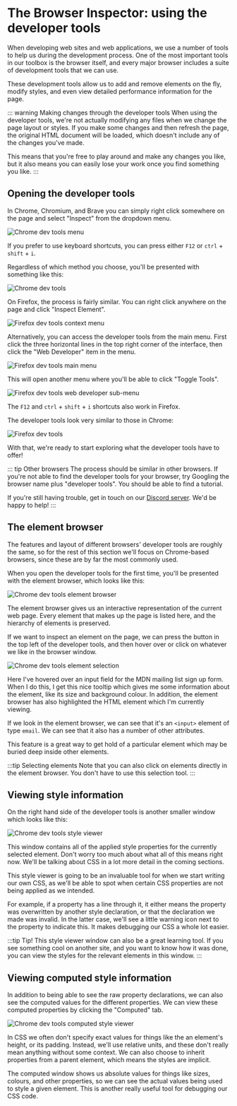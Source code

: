 # The Browser Inspector: using the developer tools

When developing web sites and web applications, we use a number of tools to help us during the development process. One of the most important tools in our toolbox is the browser itself, and every major browser includes a suite of development tools that we can use.

These development tools allow us to add and remove elements on the fly, modify styles, and even view detailed performance information for the page.

::: warning Making changes through the developer tools
When using the developer tools, we're not actually modifying any files when we change the page layout or styles. If you make some changes and then refresh the page, the original HTML document will be loaded, which doesn't include any of the changes you've made.

This means that you're free to play around and make any changes you like, but it also means you can easily lose your work once you find something you like.
:::

## Opening the developer tools

In Chrome, Chromium, and Brave you can simply right click somewhere on the page and select "Inspect" from the dropdown menu.

![Chrome dev tools menu](./assets/chrome_dev_tools_menu.png)

If you prefer to use keyboard shortcuts, you can press either `F12` or `ctrl` + `shift` + `i`.

Regardless of which method you choose, you'll be presented with something like this:

![Chrome dev tools](./assets/chrome_dev_tools.png)

On Firefox, the process is fairly similar. You can right click anywhere on the page and click "Inspect Element".

![Firefox dev tools context menu](./assets/firefox_dev_tools_menu_1.png)

Alternatively, you can access the developer tools from the main menu. First click the three horizontal lines in the top right corner of the interface, then click the "Web Developer" item in the menu.

![Firefox dev tools main menu](./assets/firefox_dev_tools_menu_2.png)

This will open another menu where you'll be able to click "Toggle Tools".

![Firefox dev tools web developer sub-menu](./assets/firefox_dev_tools_menu_3.png)

The `F12` and `ctrl` + `shift` + `i` shortcuts also work in Firefox.

The developer tools look very similar to those in Chrome:

![Firefox dev tools](./assets/firefox_dev_tools.png)

With that, we're ready to start exploring what the developer tools have to offer!

::: tip Other browsers
The process should be similar in other browsers. If you're not able to find the developer tools for your browser, try Googling the browser name plus "developer tools". You should be able to find a tutorial.

If you're still having trouble, get in touch on our [Discord server](https://discord.gg/BBWwyMq). We'd be happy to help!
:::

## The element browser

The features and layout of different browsers' developer tools are roughly the same, so for the rest of this section we'll focus on Chrome-based browsers, since these are by far the most commonly used.

When you open the developer tools for the first time, you'll be presented with the element browser, which looks like this:

![Chrome dev tools element browser](./assets/chrome_element_browser.png)

The element browser gives us an interactive representation of the current web page. Every element that makes up the page is listed here, and the hierarchy of elements is preserved.

If we want to inspect an element on the page, we can press the button in the top left of the developer tools, and then hover over or click on whatever we like in the browser window.

![Chrome dev tools element selection](./assets/chrome_element_select.png)

Here I've hovered over an input field for the MDN mailing list sign up form. When I do this, I get this nice tooltip which gives me some information about the element, like its size and background colour. In addition, the element browser has also highlighted the HTML element which I'm currently viewing.

If we look in the element browser, we can see that it's an `<input>` element of type `email`. We can see that it also has a number of other attributes.

This feature is a great way to get hold of a particular element which may be buried deep inside other elements.

:::tip Selecting elements
Note that you can also click on elements directly in the element browser. You don't have to use this selection tool.
:::

## Viewing style information

On the right hand side of the developer tools is another smaller window which looks like this:

![Chrome dev tools style viewer](./assets/chrome_style_viewer.png)

This window contains all of the applied style properties for the currently selected element. Don't worry too much about what all of this means right now. We'll be talking about CSS in a lot more detail in the coming sections.

This style viewer is going to be an invaluable tool for when we start writing our own CSS, as we'll be able to spot when certain CSS properties are not being applied as we intended.

For example, if a property has a line through it, it either means the property was overwritten by another style declaration, or that the declaration we made was invalid. In the latter case, we'll see a little warning icon next to the property to indicate this. It makes debugging our CSS a whole lot easier.

:::tip Tip!
This style viewer window can also be a great learning tool. If you see something cool on another site, and you want to know how it was done, you can view the styles for the relevant elements in this window.
:::

## Viewing computed style information

In addition to being able to see the raw property declarations, we can also see the computed values for the different properties. We can view these computed properties by clicking the "Computed" tab.

![Chrome dev tools computed style viewer](./assets/chrome_computed_style_viewer.png)

In CSS we often don't specify exact values for things like the an element's height, or its padding. Instead, we'll use relative units, and these don't really mean anything without some context. We can also choose to inherit properties from a parent element, which means the styles are implicit.

The computed window shows us absolute values for things like sizes, colours, and other properties, so we can see the actual values being used to style a given element. This is another really useful tool for debugging our CSS code.
